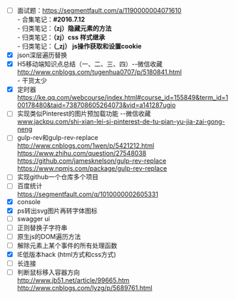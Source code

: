 - [ ] 面试题：https://segmentfault.com/a/1190000004071610  
    \- 合集笔记：**#2016.7.12**  
    \- 归类笔记：**（zj）隐藏元素的方法**    
    \- 归类笔记：**（zj）css 样式继承**  
    \- 归类笔记：**（_zj） js操作获取和设置cookie**  
- [x] json深层遍历替换
- [x] H5移动端知识点总结（一、二、三、四）--微信收藏  
http://www.cnblogs.com/tugenhua0707/p/5180841.html  
\- 干货太少
- [x] 定时器   
 https://ke.qq.com/webcourse/index.html#course_id=155849&term_id=100178480&taid=738708605264073&vid=a141287ugio
- [ ] 实现类似Pinterest的图片预加载功能 --微信收藏  
    www.jackpu.com/shi-xian-lei-si-pinterest-de-tu-pian-yu-jia-zai-gong-neng
- [ ] gulp-rev和gulp-rev-replace  
    http://www.cnblogs.com/1wen/p/5421212.html  
    https://www.zhihu.com/question/27548038  
    https://github.com/jamesknelson/gulp-rev-replace  
    https://www.npmjs.com/package/gulp-rev-replace
- [ ] 实现github一个仓库多个项目
- [ ] 百度统计   
 https://segmentfault.com/q/1010000002605331
- [x] console
- [x] ps转出svg图片再转字体图标
- [ ] swagger ui
- [ ] 正则替换子字符串
- [ ] 原生js的DOM遍历方法
- [ ] 解除元素上某个事件的所有处理函数
- [x] IE低版本hack (html方式和css方式)
- [ ] 长连接
- [ ] 判断鼠标移入容器方向  
http://www.jb51.net/article/99665.htm  
http://www.cnblogs.com/lyzg/p/5689761.html
